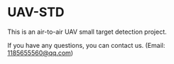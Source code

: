 # UAV-STD
This is an air-to-air UAV small target detection project.

If you have any questions, you can contact us. (Email: 1185655560@qq.com)
